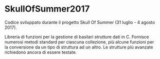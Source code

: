 # SkullOfSummer2017
Codice sviluppato durante il progetto Skull Of Summer (31 luglio - 4 agosto 2017).

Libreria di funzioni per la gestione di basilari strutture dati in C. Fornisce numerosi metodi standard per ciascuna collezione, più alcune funzioni per la conversione da un tipo di struttura ad un altro.
Le strutture più avanzate richiedono ancora di essere testate. 
